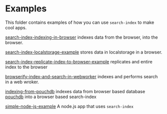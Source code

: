 # Examples

This folder contains examples of how you can use `search-index` to make cool apps.

[search-index-indexing-in-browser](https://github.com/fergiemcdowall/search-index-indexing-in-browser) indexes data from the browser, into the browser.

[search-index-localstorage-example](https://github.com/mewwts/search-index-localstorage-example) stores data in localstorage in a browser.

[search-index-replicate-index-to-browser-example](https://github.com/fergiemcdowall/search-index-replicate-index-to-browser-example) replicates and entire index to the browser

[browserify-index-and-search-in-webworker](browserify-index-and-search-in-webworker) indexes and performs search in a web wroker.

[indexing-from-pouchdb](https://github.com/fergiemcdowall/search-index-indexing-from-pouchdb-example) indexes data from browser based database [pouchdb](http://pouchdb.com/) into a browser based search-index

[simple-node-js-example](https://github.com/fergiemcdowall/search-index-simple-node-js-example) A node.js app that uses `search-index`
